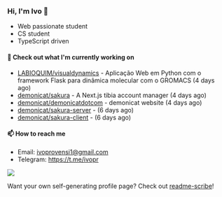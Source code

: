 ### Hi, I'm Ivo 👋

* Web passionate student
* CS student
* TypeScript driven

#### 👷 Check out what I'm currently working on

- [LABIOQUIM/visualdynamics](https://github.com/LABIOQUIM/visualdynamics) - Aplicação Web em Python com o framework Flask para dinâmica molecular com o GROMACS (4 days ago)
- [demonicat/sakura](https://github.com/demonicat/sakura) - A Next.js tibia account manager (4 days ago)
- [demonicat/demonicatdotcom](https://github.com/demonicat/demonicatdotcom) - demonicat website (4 days ago)
- [demonicat/sakura-server](https://github.com/demonicat/sakura-server) -  (6 days ago)
- [demonicat/sakura-client](https://github.com/demonicat/sakura-client) -  (6 days ago)

#### 📫 How to reach me

- Email: [ivoprovensi1@gmail.com](mailto://ivoprovensi1@gmail.com)
- Telegram: https://t.me/ivopr

![](https://github-readme-stats.vercel.app/api/top-langs/?username=ivopr&layout=compact&theme=react)

Want your own self-generating profile page? Check out [readme-scribe](https://github.com/muesli/readme-scribe)!
